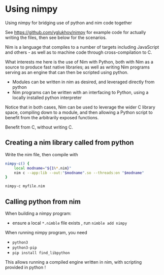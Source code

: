 # Using nimpy

Using nimpy for bridging use of python and nim code together

See <https://github.com/yglukhov/nimpy> for example code for actually writing the files, then see below for the scenarios.

Nim is a language that compiles to a number of targets including JavaScript and others - as well as to machine code through cross-compilation to C.

What interests me here is the use of Nim with Python, both with Nim as a source to produce fast native libraries; as well as writing Nim programs serving as an engine that can then be scripted using python.

* Modules can be written in nim as desired, and leveraged directly from python
* Nim programs can be written with an interfacing to Python, using a locally installed python interpreter

Notice that in both cases, Nim can be used to leverage the wider C library space, compiling down to a module,
and then allowing a Python script to benefit from the arbitrarily exposed functions.

Benefit from C, without writing C.


## Creating a nim library called from python

Write the nim file, then compile with

```sh
nimpy-c() {
    local modname="${1%*.nim}"
    nim c --app:lib --out:"$modname".so --threads:on "$modname"
}

nimpy-c myfile.nim
```

## Calling python from nim

When building a nimpy program:

* ensure a local `*.nimble` file exists , run `nimble add nimpy`

When running nimpy program, you need

* `python3`
* `python3-pip`
* `pip install find_libpython`

This allows running a compiled engine written in nim, with scripting provided in python !

